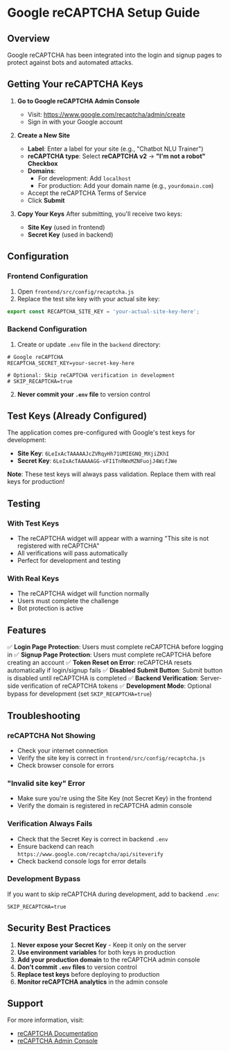 # Google reCAPTCHA Setup Guide

## Overview
Google reCAPTCHA has been integrated into the login and signup pages to protect against bots and automated attacks.

## Getting Your reCAPTCHA Keys

1. **Go to Google reCAPTCHA Admin Console**
   - Visit: https://www.google.com/recaptcha/admin/create
   - Sign in with your Google account

2. **Create a New Site**
   - **Label**: Enter a label for your site (e.g., "Chatbot NLU Trainer")
   - **reCAPTCHA type**: Select **reCAPTCHA v2** → **"I'm not a robot" Checkbox**
   - **Domains**: 
     - For development: Add `localhost`
     - For production: Add your domain name (e.g., `yourdomain.com`)
   - Accept the reCAPTCHA Terms of Service
   - Click **Submit**

3. **Copy Your Keys**
   After submitting, you'll receive two keys:
   - **Site Key** (used in frontend)
   - **Secret Key** (used in backend)

## Configuration

### Frontend Configuration

1. Open `frontend/src/config/recaptcha.js`
2. Replace the test site key with your actual site key:

```javascript
export const RECAPTCHA_SITE_KEY = 'your-actual-site-key-here';
```

### Backend Configuration

1. Create or update `.env` file in the `backend` directory:

```env
# Google reCAPTCHA
RECAPTCHA_SECRET_KEY=your-secret-key-here

# Optional: Skip reCAPTCHA verification in development
# SKIP_RECAPTCHA=true
```

2. **Never commit your `.env` file** to version control

## Test Keys (Already Configured)

The application comes pre-configured with Google's test keys for development:

- **Site Key**: `6LeIxAcTAAAAAJcZVRqyHh71UMIEGNQ_MXjiZKhI`
- **Secret Key**: `6LeIxAcTAAAAAGG-vFI1TnRWxMZNFuojJ4WifJWe`

**Note**: These test keys will always pass validation. Replace them with real keys for production!

## Testing

### With Test Keys
- The reCAPTCHA widget will appear with a warning "This site is not registered with reCAPTCHA"
- All verifications will pass automatically
- Perfect for development and testing

### With Real Keys
- The reCAPTCHA widget will function normally
- Users must complete the challenge
- Bot protection is active

## Features

✅ **Login Page Protection**: Users must complete reCAPTCHA before logging in
✅ **Signup Page Protection**: Users must complete reCAPTCHA before creating an account
✅ **Token Reset on Error**: reCAPTCHA resets automatically if login/signup fails
✅ **Disabled Submit Button**: Submit button is disabled until reCAPTCHA is completed
✅ **Backend Verification**: Server-side verification of reCAPTCHA tokens
✅ **Development Mode**: Optional bypass for development (set `SKIP_RECAPTCHA=true`)

## Troubleshooting

### reCAPTCHA Not Showing
- Check your internet connection
- Verify the site key is correct in `frontend/src/config/recaptcha.js`
- Check browser console for errors

### "Invalid site key" Error
- Make sure you're using the Site Key (not Secret Key) in the frontend
- Verify the domain is registered in reCAPTCHA admin console

### Verification Always Fails
- Check that the Secret Key is correct in backend `.env`
- Ensure backend can reach `https://www.google.com/recaptcha/api/siteverify`
- Check backend console logs for error details

### Development Bypass
If you want to skip reCAPTCHA during development, add to backend `.env`:
```env
SKIP_RECAPTCHA=true
```

## Security Best Practices

1. **Never expose your Secret Key** - Keep it only on the server
2. **Use environment variables** for both keys in production
3. **Add your production domain** to the reCAPTCHA admin console
4. **Don't commit `.env` files** to version control
5. **Replace test keys** before deploying to production
6. **Monitor reCAPTCHA analytics** in the admin console

## Support

For more information, visit:
- [reCAPTCHA Documentation](https://developers.google.com/recaptcha/intro)
- [reCAPTCHA Admin Console](https://www.google.com/recaptcha/admin)
